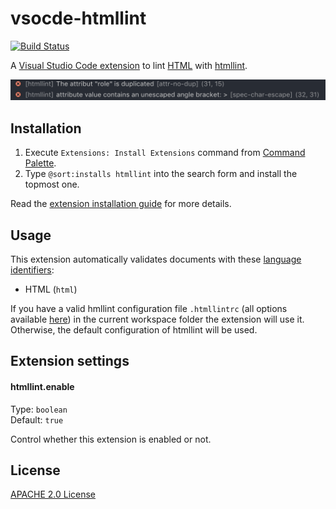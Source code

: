 # vsocde-htmllint

[![Build Status](https://travis-ci.org/KamiKillertO/vscode-htmllint.svg?branch=master)](https://travis-ci.org/KamiKillertO/vscode-htmllint)

A [Visual Studio Code extension](https://code.visualstudio.com/) to lint [HTML](https://www.w3.org/WebPlatform/WG/PubStatus#HTML_specifications) with [htmllint](https://github.com/htmllint/htmllint).

![screenshot](screenshot.png)

## Installation

1. Execute `Extensions: Install Extensions` command from [Command Palette](https://code.visualstudio.com/docs/getstarted/userinterface#_command-palette).
2. Type `@sort:installs htmllint` into the search form and install the topmost one.

Read the [extension installation guide](https://code.visualstudio.com/docs/editor/extension-gallery) for more details.

## Usage

This extension automatically validates documents with these [language identifiers](https://code.visualstudio.com/docs/languages/overview#_language-id):

* HTML (`html`)

If you have a valid hmllint configuration file `.htmllintrc` (all options available [here](https://github.com/htmllint/htmllint/wiki/Options)) in the current workspace folder the extension will use it. Otherwise, the default configuration of htmllint will be used.

## Extension settings

#### htmllint.enable

Type: `boolean`  
Default: `true`

Control whether this extension is enabled or not.

<!-- #### stylelint.config

Type: `Object`  
Default: `null`

Set stylelint [`config`](https://github.com/stylelint/stylelint/blob/master/docs/user-guide/node-api.md#config) option. Note that when this option is enabled, stylelint doesn't load configuration files. -->

## License

[APACHE 2.0 License](./LICENSE.txt)
